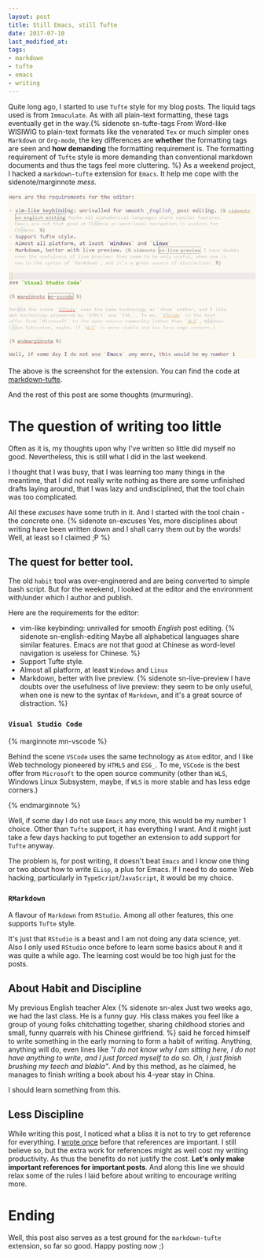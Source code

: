 ```yaml
---
layout: post
title: Still Emacs, still Tufte
date: 2017-07-10
last_modified_at:
tags:
- markdown
- tufte
- emacs
- writing 
---
```


Quite long ago, I started to use `Tufte` style for my blog posts. The liquid
tags used is from `Immaculate`. As with all plain-text formatting, these tags
eventually get in the way.{% sidenote sn-tufte-tags From Word-like WISIWIG to
plain-text formats like the venerated `Tex` or much simpler ones `Markdown` or
`Org-mode`, the key differences are **whether** the formatting tags are seen and
**how demanding** the formatting requirement is. The formatting requirement of
`Tufte` style is more demanding than conventional markdown documents and thus
the tags feel more cluttering. %} As a weekend project, I hacked a
`markdown-tufte` extension for `Emacs`. It help me cope with the
sidenote/marginnote _mess_.

![screenshot](/images/still-emacs-still-tufte/markdown-tufte-screenshot.png)

The above is the screenshot for the extension. You can find the code at
[markdown-tufte][markdown-tufte].

[markdown-tufte]: #
 
And the rest of this post are some thoughts (murmuring).

# The question of writing too little

Often as it is, my thoughts upon why I've written so little did myself no good.
Nevertheless, this is still what I did in the last weekend.

I thought that I was busy, that I was learning too many things in the meantime,
that I did not really write nothing as there are some unfinished drafts laying
around, that I was lazy and undisciplined, that the tool chain was too
complicated.

All these _excuses_ have some truth in it. And I started with the tool chain -
the concrete one. {% sidenote sn-excuses Yes, more disciplines about writing
have been written down and I shall carry them out by the words! Well, at least
so I claimed ;P %}

## The quest for better tool.

The old `habit` tool was over-engineered and are being converted to simple bash
script. But for the weekend, I looked at the editor and the environment with/under
which I author and publish.

Here are the requirements for the editor:

- vim-like keybinding: unrivalled for smooth _English_ post editing. {% sidenote
  sn-english-editing Maybe all alphabetical languages share similar features.
  Emacs are not that good at Chinese as word-level navigation is useless for
  Chinese. %}
- Support Tufte style.
- Almost all platform, at least `Windows` and `Linux`
- Markdown, better with live preview. {% sidenote sn-live-preview I have doubts
  over the usefulness of live preview: they seem to be only useful, when one is
  new to the syntax of `Markdown`, and it's a great source of distraction. %}


### `Visual Studio Code`

{% marginnote mn-vscode %}

Behind the scene `VSCode` uses the same technology as `Atom` editor, and I like
Web technology pioneered by `HTML5` and `ES6_`. To me, `VSCode` is the best
offer from `Microsoft` to the open source community (other than `WLS`, Windows
Linux Subsystem, maybe, if `WLS` is more stable and has less edge corners.)

{% endmarginnote %}

Well, if some day I do not use `Emacs` any more, this would be my number 1
choice. Other than `Tufte` support, it has everything I want. And it might just
take a few days hacking to put together an extension to add support for `Tufte`
anyway.

The problem is, for post writing, it doesn't beat `Emacs` and I know one thing
or two about how to write `ELisp`, a plus for Emacs. If I need to do
some Web hacking, particularly in `TypeScript`/`JavaScript`, it would be my
choice.

### `RMarkdown`

A flavour of `Markdown` from `RStudio`. Among all other features, this one
supports `Tufte` style.

It's just that `RStudio` is a beast and I am not doing any data science, yet.
Also I only used `RStudio` once before to learn some basics about `R` and it was
quite a while ago. The learning cost would be too high just for the posts.


## About Habit and Discipline

My previous English teacher Alex {% sidenote sn-alex Just two weeks ago, we had
the last class. He is a funny guy. His class makes you feel like a group of
young folks chitchatting together, sharing childhood stories and small, funny
quarrels with his Chinese girlfriend. %} said he forced himself to write
something in the early morning to form a habit of writing. Anything, anything
will do, even lines like _"I do not know why I am sitting here, I do not have
anything to write, and I just forced myself to do so. Oh, I just finish brushing
my teech and blabla"_. And by this method, as he claimed, he manages to finish
writing a book about his 4-year stay in China.

I should learn something from this.

## Less Discipline

While writing this post, I noticed what a bliss it is not to try to get
reference for everything. I [wrote once][refs] before that references are
important. I still believe so, but the extra work for references might as well
cost my writing productivity. As thus the benefits do not justify the cost.
**Let's only make important references for important posts**. And along this
line we should relax some of the rules I laid before about writing to encourage
writing more.

[refs]: /writing-habit-and-tools#fledging

# Ending

Well, this post also serves as a test ground for the `markdown-tufte` extension,
so far so good. Happy posting now ;)
